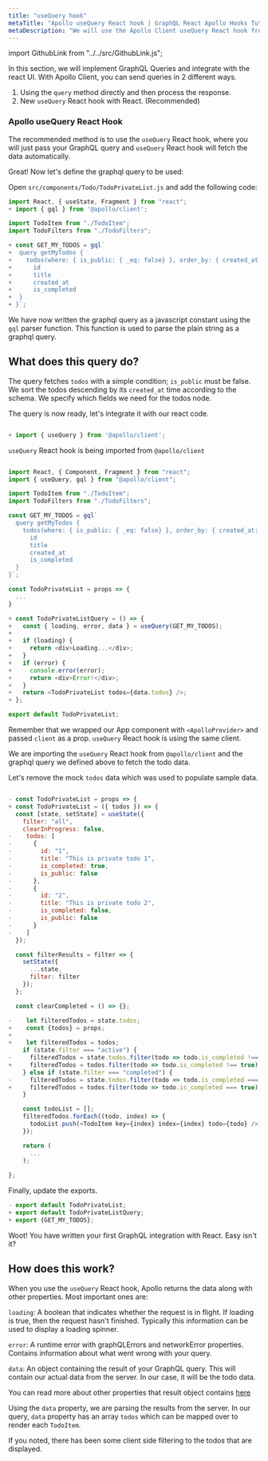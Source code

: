 ```yaml
---
title: "useQuery hook"
metaTitle: "Apollo useQuery React hook | GraphQL React Apollo Hooks Tutorial"
metaDescription: "We will use the Apollo Client useQuery React hook from @apollo/client to make GraphQL queries"
---
```


import GithubLink from "../../src/GithubLink.js";

In this section, we will implement GraphQL Queries and integrate with the react UI.
With Apollo Client, you can send queries in 2 different ways.

1. Using the `query` method directly and then process the response.
2. New `useQuery` React hook with React. (Recommended)

### Apollo useQuery React Hook
The recommended method is to use the `useQuery` React hook, where you will just pass your GraphQL query and `useQuery` React hook will fetch the data automatically.

Great! Now let's define the graphql query to be used:

Open `src/components/Todo/TodoPrivateList.js` and add the following code:

<GithubLink link="https://github.com/hasura/learn-graphql/blob/master/tutorials/frontend/react-apollo-hooks/app-final/src/components/Todo/TodoPrivateList.js" text="src/components/Todo/TodoPrivateList.js" />

```javascript
import React, { useState, Fragment } from "react";
+ import { gql } from '@apollo/client';

import TodoItem from "./TodoItem";
import TodoFilters from "./TodoFilters";

+ const GET_MY_TODOS = gql`
+  query getMyTodos {
+    todos(where: { is_public: { _eq: false} }, order_by: { created_at: desc }) {
+      id
+      title
+      created_at
+      is_completed
+  }
+ }`;
```

We have now written the graphql query as a javascript constant using the `gql` parser function. This function is used to parse the plain string as a graphql query.

What does this query do? 
------------------------
The query fetches `todos` with a simple condition; `is_public` must be false. We sort the todos descending by its `created_at` time according to the schema. We specify which fields we need for the todos node.

The query is now ready, let's integrate it with our react code.

```javascript

+ import { useQuery } from '@apollo/client';

```

`useQuery` React hook is being imported from `@apollo/client`

```javascript

import React, { Component, Fragment } from "react";
import { useQuery, gql } from "@apollo/client";

import TodoItem from "./TodoItem";
import TodoFilters from "./TodoFilters";

const GET_MY_TODOS = gql`
  query getMyTodos {
    todos(where: { is_public: { _eq: false} }, order_by: { created_at: desc }) {
      id
      title
      created_at
      is_completed
  }
}`;

const TodoPrivateList = props => {
  ...
}

+ const TodoPrivateListQuery = () => {
+   const { loading, error, data } = useQuery(GET_MY_TODOS);
+ 
+   if (loading) {
+     return <div>Loading...</div>;
+   }
+   if (error) {
+     console.error(error);
+     return <div>Error!</div>;
+   }
+   return <TodoPrivateList todos={data.todos} />;
+ };

export default TodoPrivateList;
```

Remember that we wrapped our App component with `<ApolloProvider>` and passed `client` as a prop. `useQuery` React hook is using the same client. 

We are importing the `useQuery` React hook from `@apollo/client` and the graphql query we defined above to fetch the todo data.

Let's remove the mock `todos` data which was used to populate sample data.

```javascript

- const TodoPrivateList = props => {
+ const TodoPrivateList = ({ todos }) => {
  const [state, setState] = useState({
    filter: "all",
    clearInProgress: false,
-    todos: [
-      {
-        id: "1",
-        title: "This is private todo 1",
-        is_completed: true,
-        is_public: false
-      },
-      {
-        id: "2",
-        title: "This is private todo 2",
-        is_completed: false,
-        is_public: false
-      }
-    ]
  });

  const filterResults = filter => {
    setState({
      ...state,
      filter: filter
    });
  };

  const clearCompleted = () => {};

-    let filteredTodos = state.todos;
+    const {todos} = props;
+
+    let filteredTodos = todos;
    if (state.filter === "active") {
-     filteredTodos = state.todos.filter(todo => todo.is_completed !== true);
+     filteredTodos = todos.filter(todo => todo.is_completed !== true);
    } else if (state.filter === "completed") {
-     filteredTodos = state.todos.filter(todo => todo.is_completed === true);
+     filteredTodos = todos.filter(todo => todo.is_completed === true);
    }

    const todoList = [];
    filteredTodos.forEach((todo, index) => {
      todoList.push(<TodoItem key={index} index={index} todo={todo} />);
    });

    return (
      ...
    );
  
};

```

Finally, update the exports.

```javascript
- export default TodoPrivateList;
+ export default TodoPrivateListQuery;
+ export {GET_MY_TODOS};
```

Woot! You have written your first GraphQL integration with React. Easy isn't it?

How does this work?
-------------------
When you use the `useQuery` React hook, Apollo returns the data along with other properties. Most important ones are:

`loading`: A boolean that indicates whether the request is in flight. If loading is true, then the request hasn't finished. Typically this information can be used to display a loading spinner.

`error`: A runtime error with graphQLErrors and networkError properties. Contains information about what went wrong with your query.

`data`: An object containing the result of your GraphQL query. This will contain our actual data from the server. In our case, it will be the todo data.

You can read more about other properties that result object contains [here](https://www.apollographql.com/docs/react/data/queries/)

Using the `data` property, we are parsing the results from the server. In our query, `data` property has an array `todos` which can be mapped over to render each `TodoItem`.

If you noted, there has been some client side filtering to the todos that are displayed.
